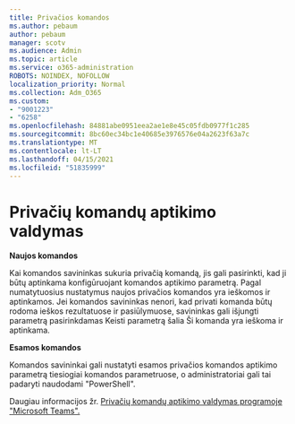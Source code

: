 ```yaml
---
title: Privačios komandos
ms.author: pebaum
author: pebaum
manager: scotv
ms.audience: Admin
ms.topic: article
ms.service: o365-administration
ROBOTS: NOINDEX, NOFOLLOW
localization_priority: Normal
ms.collection: Adm_O365
ms.custom:
- "9001223"
- "6258"
ms.openlocfilehash: 84881abe0951eea2ae1e8e45c05fdb0977f1c285
ms.sourcegitcommit: 8bc60ec34bc1e40685e3976576e04a2623f63a7c
ms.translationtype: MT
ms.contentlocale: lt-LT
ms.lasthandoff: 04/15/2021
ms.locfileid: "51835999"
---
```

# <a name="managing-discovery-of-private-teams"></a>Privačių komandų aptikimo valdymas

**Naujos komandos**

Kai komandos savininkas sukuria privačią komandą, jis gali pasirinkti, kad ji būtų aptinkama konfigūruojant komandos aptikimo parametrą. Pagal numatytuosius nustatymus naujos privačios komandos yra ieškomos ir aptinkamos. Jei komandos savininkas nenori, kad privati komanda būtų rodoma ieškos rezultatuose ir pasiūlymuose, savininkas gali išjungti parametrą pasirinkdamas Keisti parametrą šalia Ši komanda yra ieškoma ir aptinkama.  

**Esamos komandos**

Komandos savininkai gali nustatyti esamos privačios komandos aptikimo parametrą tiesiogiai komandos parametruose, o administratoriai gali tai padaryti naudodami "PowerShell".  

Daugiau informacijos žr. [Privačių komandų aptikimo valdymas programoje "Microsoft Teams".](https://docs.microsoft.com/microsoftteams/manage-discovery-of-private-teams)
